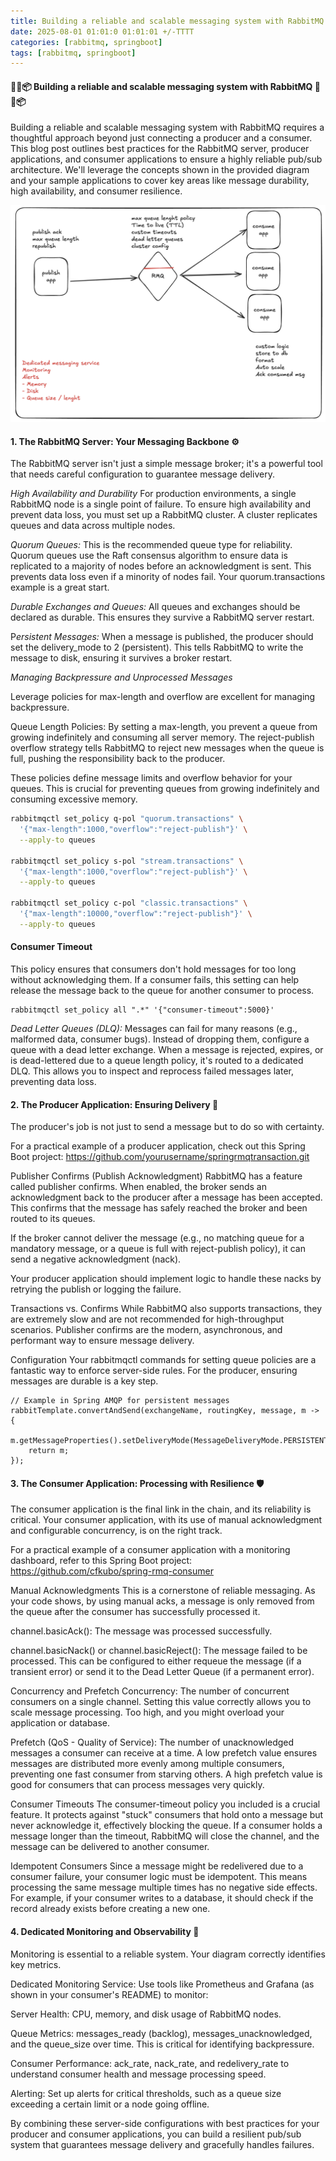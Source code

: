 ```yaml
---
title: Building a reliable and scalable messaging system with RabbitMQ 🐰
date: 2025-08-01 01:01:0 01:01:01 +/-TTTT
categories: [rabbitmq, springboot]
tags: [rabbitmq, springboot]
---
```


#### 🚀🐰📦 Building a reliable and scalable messaging system with RabbitMQ 🚀🐰📦 

Building a reliable and scalable messaging system with RabbitMQ requires a thoughtful approach beyond just connecting a producer and a consumer. This blog post outlines best practices for the RabbitMQ server, producer applications, and consumer applications to ensure a highly reliable pub/sub architecture. We'll leverage the concepts shown in the provided diagram and your sample applications to cover key areas like message durability, high availability, and consumer resilience.

![pub-sub](../static/pub-sub.png)

#### 1. The RabbitMQ Server: Your Messaging Backbone ⚙️
The RabbitMQ server isn't just a simple message broker; it's a powerful tool that needs careful configuration to guarantee message delivery.

*High Availability and Durability*
For production environments, a single RabbitMQ node is a single point of failure. To ensure high availability and prevent data loss, you must set up a RabbitMQ cluster. A cluster replicates queues and data across multiple nodes.

*Quorum Queues:* This is the recommended queue type for reliability. Quorum queues use the Raft consensus algorithm to ensure data is replicated to a majority of nodes before an acknowledgment is sent. This prevents data loss even if a minority of nodes fail. Your quorum.transactions example is a great start.

<!-- Classic Mirrored Queues: An older method of achieving high availability. While they work, they have performance overhead and are generally superseded by Quorum Queues. -->

*Durable Exchanges and Queues:* All queues and exchanges should be declared as durable. This ensures they survive a RabbitMQ server restart.

P*ersistent Messages:* When a message is published, the producer should set the delivery_mode to 2 (persistent). This tells RabbitMQ to write the message to disk, ensuring it survives a broker restart.

*Managing Backpressure and Unprocessed Messages*

Leverage policies for max-length and overflow are excellent for managing backpressure.


Queue Length Policies: By setting a max-length, you prevent a queue from growing indefinitely and consuming all server memory. The reject-publish overflow strategy tells RabbitMQ to reject new messages when the queue is full, pushing the responsibility back to the producer.

These policies define message limits and overflow behavior for your queues. This is crucial for preventing queues from growing indefinitely and consuming excessive memory.

```sh
rabbitmqctl set_policy q-pol "quorum.transactions" \
  '{"max-length":1000,"overflow":"reject-publish"}' \
  --apply-to queues

rabbitmqctl set_policy s-pol "stream.transactions" \
  '{"max-length":1000,"overflow":"reject-publish"}' \
  --apply-to queues

rabbitmqctl set_policy c-pol "classic.transactions" \
  '{"max-length":10000,"overflow":"reject-publish"}' \
  --apply-to queues
```

#### Consumer Timeout

This policy ensures that consumers don't hold messages for too long without acknowledging them. If a consumer fails, this setting can help release the message back to the queue for another consumer to process.

```
rabbitmqctl set_policy all ".*" '{"consumer-timeout":5000}'
```


*Dead Letter Queues (DLQ):* Messages can fail for many reasons (e.g., malformed data, consumer bugs). Instead of dropping them, configure a queue with a dead letter exchange. When a message is rejected, expires, or is dead-lettered due to a queue length policy, it's routed to a dedicated DLQ. This allows you to inspect and reprocess failed messages later, preventing data loss.

#### 2. The Producer Application: Ensuring Delivery 🤝
The producer's job is not just to send a message but to do so with certainty.

For a practical example of a producer application, check out this Spring Boot project: https://github.com/yourusername/springrmqtransaction.git

Publisher Confirms (Publish Acknowledgment)
RabbitMQ has a feature called publisher confirms. When enabled, the broker sends an acknowledgment back to the producer after a message has been accepted. This confirms that the message has safely reached the broker and been routed to its queues.

If the broker cannot deliver the message (e.g., no matching queue for a mandatory message, or a queue is full with reject-publish policy), it can send a negative acknowledgment (nack).

Your producer application should implement logic to handle these nacks by retrying the publish or logging the failure.

Transactions vs. Confirms
While RabbitMQ also supports transactions, they are extremely slow and are not recommended for high-throughput scenarios. Publisher confirms are the modern, asynchronous, and performant way to ensure message delivery.

Configuration
Your rabbitmqctl commands for setting queue policies are a fantastic way to enforce server-side rules. For the producer, ensuring messages are durable is a key step.


```
// Example in Spring AMQP for persistent messages
rabbitTemplate.convertAndSend(exchangeName, routingKey, message, m -> {
    m.getMessageProperties().setDeliveryMode(MessageDeliveryMode.PERSISTENT);
    return m;
});
```

#### 3. The Consumer Application: Processing with Resilience 🛡️
The consumer application is the final link in the chain, and its reliability is critical. Your consumer application, with its use of manual acknowledgment and configurable concurrency, is on the right track.

For a practical example of a consumer application with a monitoring dashboard, refer to this Spring Boot project: https://github.com/cfkubo/spring-rmq-consumer

Manual Acknowledgments
This is a cornerstone of reliable messaging. As your code shows, by using manual acks, a message is only removed from the queue after the consumer has successfully processed it.

channel.basicAck(): The message was processed successfully.

channel.basicNack() or channel.basicReject(): The message failed to be processed. This can be configured to either requeue the message (if a transient error) or send it to the Dead Letter Queue (if a permanent error).

Concurrency and Prefetch
Concurrency: The number of concurrent consumers on a single channel. Setting this value correctly allows you to scale message processing. Too high, and you might overload your application or database.

Prefetch (QoS - Quality of Service): The number of unacknowledged messages a consumer can receive at a time. A low prefetch value ensures messages are distributed more evenly among multiple consumers, preventing one fast consumer from starving others. A high prefetch value is good for consumers that can process messages very quickly.

Consumer Timeouts
The consumer-timeout policy you included is a crucial feature. It protects against "stuck" consumers that hold onto a message but never acknowledge it, effectively blocking the queue. If a consumer holds a message longer than the timeout, RabbitMQ will close the channel, and the message can be delivered to another consumer.

Idempotent Consumers
Since a message might be redelivered due to a consumer failure, your consumer logic must be idempotent. This means processing the same message multiple times has no negative side effects. For example, if your consumer writes to a database, it should check if the record already exists before creating a new one.

#### 4. Dedicated Monitoring and Observability 🔭
Monitoring is essential to a reliable system. Your diagram correctly identifies key metrics.

Dedicated Monitoring Service: Use tools like Prometheus and Grafana (as shown in your consumer's README) to monitor:

Server Health: CPU, memory, and disk usage of RabbitMQ nodes.

Queue Metrics: messages_ready (backlog), messages_unacknowledged, and the queue_size over time. This is critical for identifying backpressure.

Consumer Performance: ack_rate, nack_rate, and redelivery_rate to understand consumer health and message processing speed.

Alerting: Set up alerts for critical thresholds, such as a queue size exceeding a certain limit or a node going offline.

By combining these server-side configurations with best practices for your producer and consumer applications, you can build a resilient pub/sub system that guarantees message delivery and gracefully handles failures.